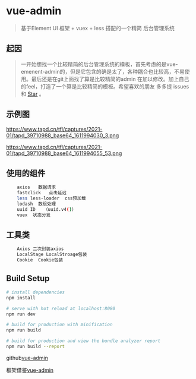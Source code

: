 # vue-admin
> 基于Element UI 框架 + vuex + less 搭配的一个精简 后台管理系统

## 起因

> 一开始想找一个比较精简的后台管理系统的模板，首先考虑的是vue-emenent-admin的，但是它包含的确是太了，各种耦合也比较高，不易使用。最后还是在git上面找了算是比较精简的admin 在加以修改。加上自己的feel，打造了一个算是比较精简的模板。希望喜欢的朋友 多多提 issues 和 [Star](https://github.com/ygnihao/emenent-admin) 。

## 示例图

https://www.tapd.cn/tfl/captures/2021-01/tapd_39710988_base64_1611994030_3.png

https://www.tapd.cn/tfl/captures/2021-01/tapd_39710988_base64_1611994055_53.png

## 使用的组件
``` bash
    axios   数据请求
    fastclick   点击延迟
    less less-loader  css预加载
    lodash  数组处理
    uuid ID   （uuid.v4()）
    vuex  状态分发
```
## 工具类
``` bash
    Axios 二次封装axios
    LocalStage LocalStroage包装
    Cookie  Cookie包装
```
## Build Setup

``` bash
# install dependencies
npm install

# serve with hot reload at localhost:8080
npm run dev

# build for production with minification
npm run build

# build for production and view the bundle analyzer report
npm run build --report
```

github[vue-admin](https://github.com/ygnihao/elmenent-admin)

框架借鉴[vue-admin](https://github.com/Apache-Ra/vue-admin.git)

